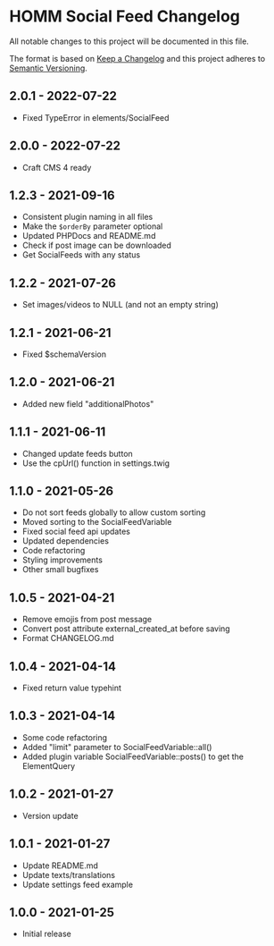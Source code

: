 # HOMM Social Feed Changelog

All notable changes to this project will be documented in this file.

The format is based on [Keep a Changelog](http://keepachangelog.com/) and this project adheres
to [Semantic Versioning](http://semver.org/).

## 2.0.1 - 2022-07-22

- Fixed TypeError in elements/SocialFeed

## 2.0.0 - 2022-07-22

- Craft CMS 4 ready

## 1.2.3 - 2021-09-16

- Consistent plugin naming in all files
- Make the `$orderBy` parameter optional
- Updated PHPDocs and README.md
- Check if post image can be downloaded
- Get SocialFeeds with any status

## 1.2.2 - 2021-07-26

- Set images/videos to NULL (and not an empty string)

## 1.2.1 - 2021-06-21

- Fixed $schemaVersion

## 1.2.0 - 2021-06-21

- Added new field "additionalPhotos"

## 1.1.1 - 2021-06-11

- Changed update feeds button
- Use the cpUrl() function in settings.twig

## 1.1.0 - 2021-05-26

- Do not sort feeds globally to allow custom sorting
- Moved sorting to the SocialFeedVariable
- Fixed social feed api updates
- Updated dependencies
- Code refactoring
- Styling improvements
- Other small bugfixes

## 1.0.5 - 2021-04-21

- Remove emojis from post message
- Convert post attribute external_created_at before saving
- Format CHANGELOG.md

## 1.0.4 - 2021-04-14

- Fixed return value typehint

## 1.0.3 - 2021-04-14

- Some code refactoring
- Added "limit" parameter to SocialFeedVariable::all()
- Added plugin variable SocialFeedVariable::posts() to get the ElementQuery

## 1.0.2 - 2021-01-27

- Version update

## 1.0.1 - 2021-01-27

- Update README.md
- Update texts/translations
- Update settings feed example

## 1.0.0 - 2021-01-25

- Initial release

